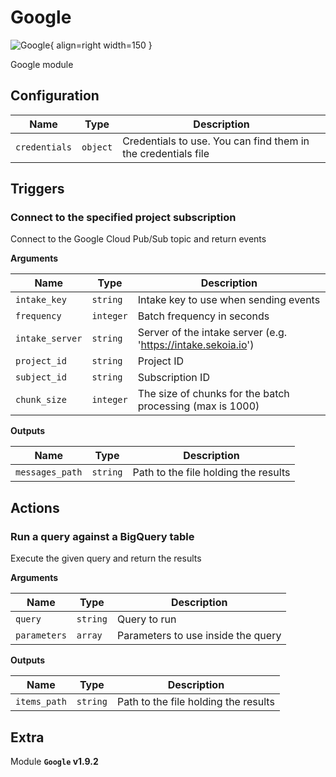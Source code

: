 # Google

![Google](/assets/playbooks/library/google.svg){ align=right width=150 }

Google module

## Configuration

| Name      |  Type   |  Description  |
| --------- | ------- | --------------------------- |
| `credentials` | `object` | Credentials to use. You can find them in the credentials file |

## Triggers

### Connect to the specified project subscription

Connect to the Google Cloud Pub/Sub topic and return events

**Arguments**

| Name      |  Type   |  Description  |
| --------- | ------- | --------------------------- |
| `intake_key` | `string` | Intake key to use when sending events |
| `frequency` | `integer` | Batch frequency in seconds |
| `intake_server` | `string` | Server of the intake server (e.g. 'https://intake.sekoia.io') |
| `project_id` | `string` | Project ID |
| `subject_id` | `string` | Subscription ID |
| `chunk_size` | `integer` | The size of chunks for the batch processing (max is 1000) |


**Outputs**

| Name      |  Type   |  Description  |
| --------- | ------- | --------------------------- |
| `messages_path` | `string` | Path to the file holding the results |

## Actions

### Run a query against a BigQuery table

Execute the given query and return the results

**Arguments**

| Name      |  Type   |  Description  |
| --------- | ------- | --------------------------- |
| `query` | `string` | Query to run |
| `parameters` | `array` | Parameters to use inside the query |


**Outputs**

| Name      |  Type   |  Description  |
| --------- | ------- | --------------------------- |
| `items_path` | `string` | Path to the file holding the results |


## Extra

Module **`Google` v1.9.2**